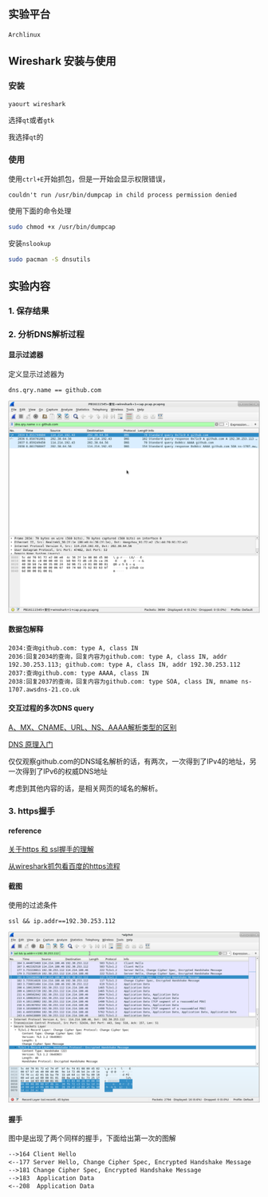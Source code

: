 ## 实验平台

`Archlinux`

## Wireshark 安装与使用

### 安装

 ```bash
yaourt wireshark
 ```

选择`qt`或者`gtk`

我选择`qt`的

### 使用

使用`ctrl+E`开始抓包，但是一开始会显示权限错误，

```
couldn't run /usr/bin/dumpcap in child process permission denied
```

使用下面的命令处理

```bash
sudo chmod +x /usr/bin/dumpcap
```

安装`nslookup`

```bash
sudo pacman -S dnsutils
```

## 实验内容

### 1. 保存结果

### 2. 分析DNS解析过程

#### 显示过滤器

定义显示过滤器为

```
dns.qry.name == github.com
```

![1539095467031](README/1539095467031.png)

#### 数据包解释

```
2034:查询github.com: type A, class IN
2036:回复2034的查询，回复内容为github.com: type A, class IN, addr 192.30.253.113; github.com: type A, class IN, addr 192.30.253.112
2037:查询github.com: type AAAA, class IN
2038:回复2037的查询，回复内容为github.com: type SOA, class IN, mname ns-1707.awsdns-21.co.uk
```

#### 交互过程的多次DNS query

[A、MX、CNAME、URL、NS、AAAA解析类型的区别](https://www.dns.la/support/art_328.aspx)

[DNS 原理入门](http://www.ruanyifeng.com/blog/2016/06/dns.html)

仅仅观察github.com的DNS域名解析的话，有两次，一次得到了IPv4的地址，另一次得到了IPv6的权威DNS地址

考虑到其他内容的话，是相关网页的域名的解析。

### 3. https握手

#### reference

[关于https 和 ssl握手的理解](https://blog.csdn.net/nyyjs/article/details/72832896)

[从wireshark抓包看百度的https流程](https://blog.csdn.net/u010536377/article/details/78989931)

#### 截图

使用的过滤条件

```
ssl && ip.addr==192.30.253.112 
```

![1539161351235](README/1539161351235.png)

#### 握手

图中是出现了两个同样的握手，下面给出第一次的图解

```
-->164 Client Hello 
<--177 Server Hello, Change Cipher Spec, Encrypted Handshake Message
-->181 Change Cipher Spec, Encrypted Handshake Message
-->183	Application Data
<--208	Application Data
```







